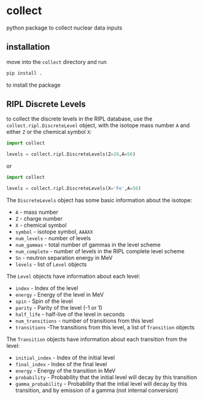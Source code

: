# collect
python package to collect nuclear data inputs

## installation

move into the `collect` directory and run

```bash
pip install .
```

to install the package

## RIPL Discrete Levels

to collect the discrete levels in the RIPL database, use the  `collect.ripl.DiscreteLevel` object, with the isotope mass number `A` and either `Z` or the chemical symbol `X`:

```python
import collect

levels = collect.ripl.DiscreteLevels(Z=26,A=56)
```

or 

```python
import collect

levels = collect.ripl.DiscreteLevels(X='Fe',A=56)
```

The `DiscreteLevels` object has some basic information about the isotope:

- `A` - mass number
- `Z` - charge number
- `X` - chemical symbol
- `symbol` - isotope symbol, `AAAXX`
- `num_levels` - number of levels
- `num_gammas` - total number of gammas in the level scheme
- `num_complete` - number of levels in the RIPL complete level scheme
- `Sn` - neutron separation energy in MeV
- `levels` - list of `Level` objects

The `Level` objects have information about each level:

- `index` - Index of the level
- `energy` - Energy of the level in MeV
- `spin` - Spin of the level
- `parity` - Parity of the level (-1 or 1)
- `half_life` - half-live of the level in seconds
- `num_transitions` - number of transitions from this level
- `transitions` -The transitions from this level, a list of `Transition` objects

The `Transition` objects have information about each transition from the level:

- `initial_index` - Index of the initial level
- `final_index` - Index of the final level
- `energy` - Energy of the transition in MeV
- `probability` - Probability that the initial level will decay by this transition
- `gamma_probability` - Probability that the intial level will decay by this transition, and by emission of a gamma (not internal conversion)